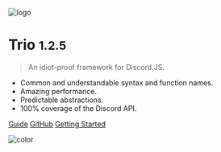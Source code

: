 ![logo](https://camo.githubusercontent.com/3bf3bfdcf2288672876c33e72de48c1487aeb389/68747470733a2f2f692e7667792e6d652f56686a6c6c4d2e706e67)

# Trio <small>1.2.5</small>

> An idiot-proof framework for Discord.JS.

- Common and understandable syntax and function names.
- Amazing performance.
- Predictable abstractions.
- 100% coverage of the Discord API.

[Guide](/guide)
[GitHub](https://github.com/PlutonusDev/Trio)
[Getting Started](#trio)

![color](#3f3f3f)